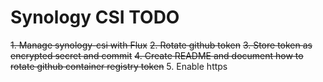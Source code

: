 # Synology CSI TODO
~~1. Manage synology-csi with Flux~~
~~2. Rotate github token~~
~~3. Store token as encrypted secret and commit~~
~~4. Create README and document how to rotate github container registry token~~
5. Enable https